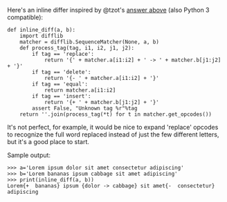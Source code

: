 Here's an inline differ inspired by @tzot's [answer above][1] (also Python 3 compatible):

    def inline_diff(a, b):
        import difflib
        matcher = difflib.SequenceMatcher(None, a, b)
        def process_tag(tag, i1, i2, j1, j2):
            if tag == 'replace':
                return '{' + matcher.a[i1:i2] + ' -> ' + matcher.b[j1:j2] + '}'
            if tag == 'delete':
                return '{- ' + matcher.a[i1:i2] + '}'
            if tag == 'equal':
                return matcher.a[i1:i2]
            if tag == 'insert':
                return '{+ ' + matcher.b[j1:j2] + '}'
            assert False, "Unknown tag %r"%tag
        return ''.join(process_tag(*t) for t in matcher.get_opcodes())

It's not perfect, for example, it would be nice to expand 'replace' opcodes to recognize the full word replaced instead of just the few different letters, but it's a good place to start.

Sample output:

    >>> a='Lorem ipsum dolor sit amet consectetur adipiscing'
    >>> b='Lorem bananas ipsum cabbage sit amet adipiscing'
    >>> print(inline_diff(a, b))
    Lorem{+  bananas} ipsum {dolor -> cabbage} sit amet{-  consectetur} adipiscing

  [1]: https://stackoverflow.com/a/788780/37020
